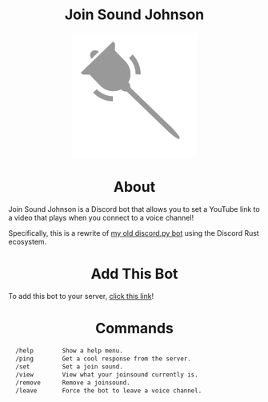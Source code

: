 <div align="center">
    <h1>Join Sound Johnson</h1>
    <img src="./icon.svg" width="250px">
</div>

<h1 align="center">About</h1>

Join Sound Johnson is a Discord bot that allows you to set a YouTube link to a video that plays when you connect to a voice channel!

Specifically, this is a rewrite of [my old discord.py bot](https://github.com/smallwoj/join-sound-johnson-py) using the Discord Rust ecosystem.

<h1 align="center">Add This Bot</h1>

To add this bot to your server, [click this link](https://discord.com/api/oauth2/authorize?client_id=953092836608319549&permissions=2184202240&scope=applications.commands%20bot)!

<h1 align="center">Commands</h1>

```
  /help        Show a help menu.
  /ping        Get a cool response from the server.
  /set         Set a join sound.
  /view        View what your joinsound currently is.
  /remove      Remove a joinsound.
  /leave       Force the bot to leave a voice channel.
```
